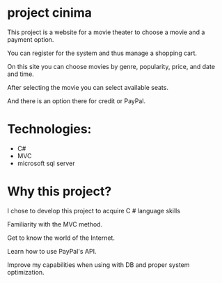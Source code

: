 # project cinima


This project is a website for a movie theater to choose a movie and a payment option.

You can register for the system and thus manage a shopping cart.

On this site you can choose movies by genre, popularity, price, and date and time.

After selecting the movie you can select available seats.

And there is an option there for credit or PayPal.

# Technologies:
- C#
- MVC 
- microsoft sql server

# Why this project?
I chose to develop this project to acquire C # language skills

Familiarity with the MVC method.

Get to know the world of the Internet.

Learn how to use PayPal's API.

Improve my capabilities when using with DB and proper system optimization.



